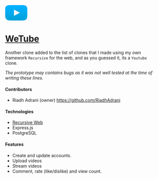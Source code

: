 <img src="wetube.png" height="50">

# [WeTube](https://riadhadrani.github.io/wetube-fe/)

Another clone added to the list of clones that I made using my own framework `Recursive` for the web, and as you guessed it, its a `Youtube` clone.

_The prototype may contains bugs as it was not well tested at the time of writing these lines._

#### Contributors

-   Riadh Adrani (owner) <https://github.com/RiadhAdrani>

#### Technologies

-   [Recursive Web](https://github.com/RiadhAdrani/recursive-web)
-   Express.js
-   PostgreSQL

#### Features

-   Create and update accounts.
-   Upload videos
-   Stream videos
-   Comment, rate (like/dislike) and view count.
